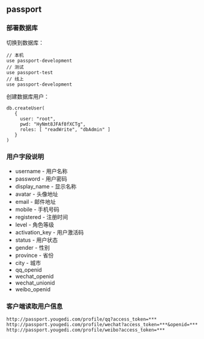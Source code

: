 ## passport

### 部署数据库

切换到数据库：

```
// 本机
use passport-development
// 测试
use passport-test
// 线上
use passport-development
```

创建数据库用户：

```
db.createUser(
   {
     user: "root",
     pwd: "HyNmt8JFAf8fXCTg",
     roles: [ "readWrite", "dbAdmin" ]
   }
)
```

### 用户字段说明

* username - 用户名称
* password - 用户密码
* display_name - 显示名称
* avatar - 头像地址
* email - 邮件地址
* mobile - 手机号码
* registered - 注册时间
* level - 角色等级
* activation_key - 用户激活码
* status - 用户状态
* gender - 性别
* province - 省份
* city - 城市
* qq_openid
* wechat_openid
* wechat_unionid
* weibo_openid

### 客户端读取用户信息

```
http://passport.yougedi.com/profile/qq?access_token=***
http://passport.yougedi.com/profile/wechat?access_token=***&openid=***
http://passport.yougedi.com/profile/weibo?access_token=***
```